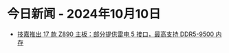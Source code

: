 # 今日新闻 - 2024年10月10日
- [技嘉推出 17 款 Z890 主板：部分提供雷电 5 接口，最高支持 DDR5-9500 内存](https://www.ithome.com/0/800/989.htm)
